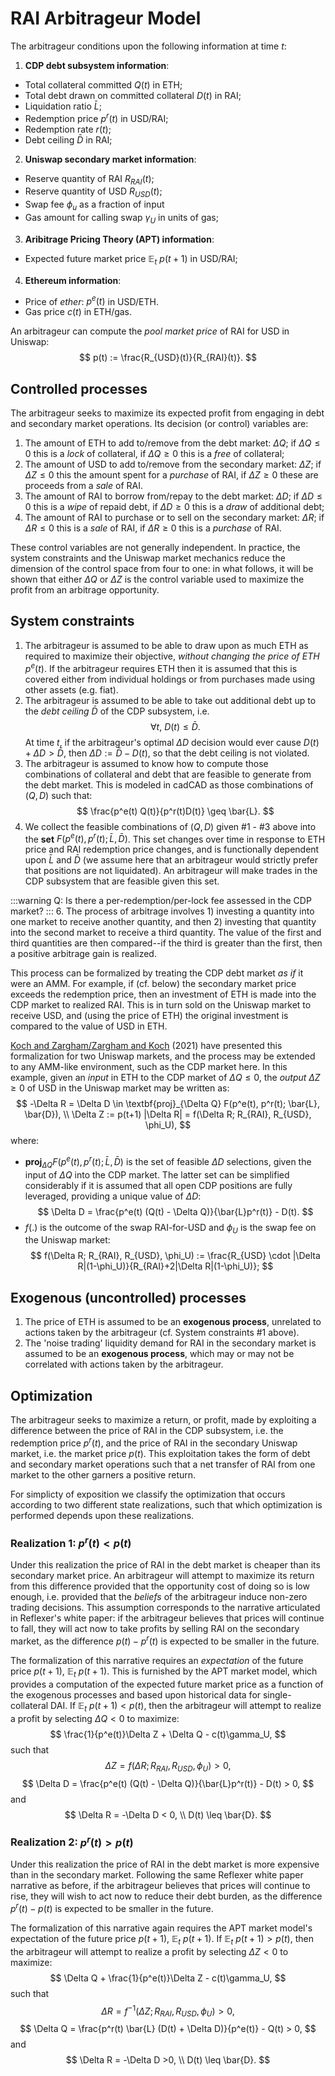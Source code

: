 # RAI Arbitrageur Model

The arbitrageur conditions upon the following information at time $t$:

1. **CDP debt subsystem information**:
  - Total collateral committed $Q(t)$ in ETH;
  - Total debt drawn on committed collateral $D(t)$ in RAI;
  - Liquidation ratio $\bar{L}$;
  - Redemption price $p^r(t)$ in USD/RAI;
  - Redemption rate $r(t)$;
  - Debt ceiling $\bar{D}$ in RAI;
2. **Uniswap secondary market information**:
  - Reserve quantity of RAI $R_{RAI}(t)$;
  - Reserve quantity of USD $R_{USD}(t)$;
  - Swap fee $\phi_u$ as a fraction of input 
  - Gas amount for calling swap $\gamma_U$ in units of gas;
3. **Aribitrage Pricing Theory (APT) information**:
  - Expected future market price $\mathbb{E}_t \: p(t+1)$ in USD/RAI;
4. **Ethereum information**:
  - Price of _ether_: $p^e(t)$ in USD/ETH.
  - Gas price $c(t)$ in ETH/gas.


An arbitrageur can compute the _pool market price_ of RAI for USD in Uniswap:
$$
p(t) := \frac{R_{USD}(t)}{R_{RAI}(t)}.
$$

## Controlled processes

The arbitrageur seeks to maximize its expected profit from engaging in debt and secondary market operations. Its decision (or control) variables are:

1. The amount of ETH to add to/remove from the debt market: $\Delta Q$; if $\Delta Q \leq 0$ this is a _lock_ of collateral, if $\Delta Q \geq 0$ this is a _free_ of collateral;
2. The amount of USD to add to/remove from the secondary market: $\Delta Z$; if $\Delta Z \leq 0$ this the amount spent for a _purchase_ of RAI, if $\Delta Z \geq 0$ these are proceeds from a _sale_ of RAI.
3. The amount of RAI to borrow from/repay to the debt market: $\Delta D$; if $\Delta D \leq 0$ this is a _wipe_ of repaid debt, if $\Delta D \geq 0$ this is a _draw_ of additional debt;
4. The amount of RAI to purchase or to sell on the secondary market: $\Delta R$; if $\Delta R \leq 0$ this is a _sale_ of RAI, if $\Delta R \geq 0$ this is a _purchase_ of RAI.

These control variables are not generally independent. In practice, the system constraints and the Uniswap market mechanics reduce the dimension of the control space from four to one: in what follows, it will be shown that either $\Delta Q$ or $\Delta Z$ is the control variable used to maximize the profit from an arbitrage opportunity.


## System constraints

1. The arbitrageur is assumed to be able to draw upon as much ETH as required to maximize their objective, _without changing the price of ETH_ $p^e(t)$. If the arbitrageur requires ETH then it is assumed that this is covered either from individual holdings or from purchases made using other assets (e.g. fiat).
2. The arbitrageur is assumed to be able to take out additional debt up to the _debt ceiling_ $\bar{D}$ of the CDP subsystem, i.e.
$$
\forall t, \: D(t) \leq \bar{D}.
$$
At time $t$, if the arbitrageur's optimal $\Delta D$ decision would ever cause $D(t) + \Delta D > \bar{D}$, then $\Delta D := \bar{D} - D(t)$, so that the debt ceiling is not violated.
3. The arbitrageur is assumed to know how to compute those combinations of collateral and debt that are feasible to generate from the debt market. This is modeled in cadCAD as those combinations of $(Q,D)$ such that:
$$
\frac{p^e(t) Q(t)}{p^r(t)D(t)} \geq \bar{L}.
$$
4. We collect the feasible combinations of $(Q,D)$ given #1 - #3 above into the **set** $F(p^e(t), p^r(t); \bar{L}, \bar{D})$. This set changes over time in response to ETH price and RAI redemption price changes, and is functionally dependent upon $\bar{L}$ and $\bar{D}$ (we assume here that an arbitrageur would strictly prefer that positions are not liquidated). An arbitrageur will make trades in the CDP subsystem that are feasible given this set.

:::warning
Q: Is there a per-redemption/per-lock fee assessed in the CDP market?
:::
6. The process of arbitrage involves 1) investing a quantity into one market to receive another quantity, and then 2) investing that quantity into the second market to receive a third quantity. The value of the first and third quantities are then compared--if the third is greater than the first, then a positive arbitrage gain is realized.

   This process can be formalized by treating the CDP debt market _as if_ it were an AMM. For example, if (cf. below) the secondary market price exceeds the redemption price, then an investment of ETH is made into the CDP market to realized RAI. This is in turn sold on the Uniswap market to receive USD, and (using the price of ETH) the original investment is compared to the value of USD in ETH.
   
   [Koch and Zargham/Zargham and Koch](https://hackmd.io/7Z2e-Is7Toi-5SaRl4K3tA?both) (2021) have presented this formalization for two Uniswap markets, and the process may be extended to any AMM-like environment, such as the CDP market here. In this example, given an _input_ in ETH to the CDP market of $\Delta Q \leq 0$, the _output_ $\Delta Z \geq 0$ of USD in the Uniswap market may be written as:
   $$
   -\Delta R = \Delta D \in \textbf{proj}_{\Delta Q} F(p^e(t), p^r(t); \bar{L}, \bar{D}), \\
   \Delta Z := p(t+1) |\Delta R| = f(\Delta R; R_{RAI}, R_{USD}, \phi_U),
   $$
where:
   - $\textbf{proj}_{\Delta Q} F(p^e(t), p^r(t); \bar{L}, \bar{D})$ is the set of feasible $\Delta D$ selections, given the input of $\Delta Q$ into the CDP market.
   The latter set can be simplified considerably if it is assumed that all open CDP positions are fully leveraged, providing a unique value of $\Delta D$:
   $$
   \Delta D = \frac{p^e(t) (Q(t) - \Delta Q)}{\bar{L}p^r(t)} - D(t).
   $$
   - $f(.)$ is the outcome of the swap RAI-for-USD and $\phi_U$ is the swap fee on the Uniswap market:
     $$
     f(\Delta R; R_{RAI}, R_{USD}, \phi_U) := \frac{R_{USD} \cdot |\Delta R|(1-\phi_U)}{R_{RAI}+2|\Delta R|(1-\phi_U)};
     $$
   
## Exogenous (uncontrolled) processes

1. The price of ETH is assumed to be an **exogenous process**, unrelated to actions taken by the arbitrageur (cf. System constraints #1 above).
2. The 'noise trading' liquidity demand for RAI in the secondary market is assumed to be an **exogenous process**, which may or may not be correlated with actions taken by the arbitrageur.

## Optimization

The arbitrageur seeks to maximize a return, or profit, made by exploiting a difference between the price of RAI in the CDP subsystem, i.e. the redemption price $p^r(t)$, and the price of RAI in the secondary Uniswap market, i.e. the market price $p(t)$. This exploitation takes the form of debt and secondary market operations such that a net transfer of RAI from one market to the other garners a positive return.

For simplicty of exposition we classify the optimization that occurs according to two different state realizations, such that which optimization is performed depends upon these realizations. 

### Realization 1: $p^r(t) < p(t)$

Under this realization the price of RAI in the debt market is cheaper than its secondary market price. An arbitrageur will attempt to maximize its return from this difference provided that the opportunity cost of doing so is low enough, i.e. provided that the _beliefs_ of the arbitrageur induce non-zero trading decisions. This assumption corresponds to the narrative articulated in Reflexer's white paper: if the arbitrageur believes that prices will continue to fall, they will act now to take profits by selling RAI on the secondary market, as the difference $p(t) - p^r(t)$ is expected to be smaller in the future.

The formalization of this narrative requires an _expectation_ of the future price $p(t+1)$, $\mathbb{E}_t \: p(t+1)$. This is furnished by the APT market model, which provides a computation of the expected future market price as a function of the exogenous processes and based upon historical data for single-collateral DAI. If $\mathbb{E}_t \: p(t+1) < p(t)$, then the arbitrageur will attempt to realize a profit by selecting $\Delta Q < 0$ to maximize:
$$
\frac{1}{p^e(t)}\Delta Z + \Delta Q - c(t)\gamma_U,
$$
such that
$$
\Delta Z = f(\Delta R; R_{RAI}, R_{USD}, \phi_U) > 0,
$$
$$
\Delta D = \frac{p^e(t) (Q(t) - \Delta Q)}{\bar{L}p^r(t)} - D(t) > 0,
$$
and
$$
\Delta R = -\Delta D < 0, \\
D(t) \leq \bar{D}.
$$

### Realization 2: $p^r(t) > p(t)$

Under this realization the price of RAI in the debt market is more expensive than in the secondary market. Following the same Reflexer white paper narrative as before, if the arbitrageur believes that prices will continue to rise, they will wish to act now to reduce their debt burden, as the difference $p^r(t) - p(t)$ is expected to be smaller in the future.

The formalization of this narrative again requires the APT market model's expectation of the future price $p(t+1)$, $\mathbb{E}_t \: p(t+1)$. If $\mathbb{E}_t \: p(t+1) > p(t)$, then the arbitrageur will attempt to realize a profit by selecting $\Delta Z < 0$ to maximize:
$$
\Delta Q + \frac{1}{p^e(t)}\Delta Z - c(t)\gamma_U,
$$
such that
$$
\Delta R = f^{-1}(\Delta Z; R_{RAI}, R_{USD}, \phi_U) > 0,
$$
$$
\Delta Q = \frac{p^r(t) \bar{L} (D(t) + \Delta D)}{p^e(t)} - Q(t) > 0,
$$
and
$$
\Delta R = -\Delta D >0, \\
D(t) \leq \bar{D}.
$$
